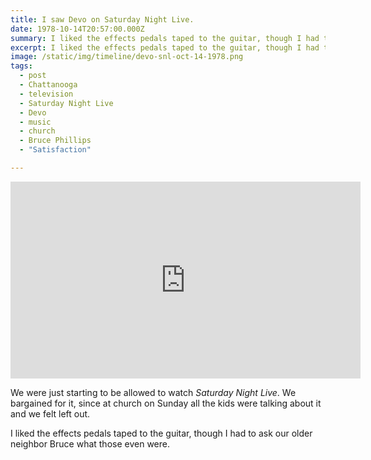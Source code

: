 ```yaml
---
title: I saw Devo on Saturday Night Live.
date: 1978-10-14T20:57:00.000Z
summary: I liked the effects pedals taped to the guitar, though I had to ask Bruce what that was.
excerpt: I liked the effects pedals taped to the guitar, though I had to ask Bruce what that was.
image: /static/img/timeline/devo-snl-oct-14-1978.png
tags:
  - post
  - Chattanooga
  - television
  - Saturday Night Live
  - Devo
  - music
  - church
  - Bruce Phillips
  - "Satisfaction"

---
```


<iframe width="560" height="315" src="https://www.youtube.com/embed/04pbtf5t_LU" title="YouTube video player" frameborder="0" allow="accelerometer; autoplay; clipboard-write; encrypted-media; gyroscope; picture-in-picture" allowfullscreen></iframe>

We were just starting to be allowed to watch _Saturday Night Live_. We bargained for it, since at church on Sunday all the kids were talking about it and we felt left out. 

I liked the effects pedals taped to the guitar, though I had to ask our older neighbor Bruce what those even were.